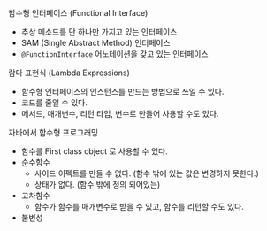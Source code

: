 함수형 인터페이스 (Functional Interface)
- 추상 메소드를 단 하나만 가지고 있는 인터페이스
- SAM (Single Abstract Method) 인터페이스
- `@FunctionInterface` 어노테이션을 갖고 있는 인터페이스

람다 표현식 (Lambda Expressions)
- 함수형 인터페이스의 인스턴스를 만드는 방법으로 쓰일 수 있다.
- 코드를 줄일 수 있다.
- 메서드, 매개변수, 리턴 타입, 변수로 만들어 사용할 수도 있다.

자바에서 함수형 프로그래밍
- 함수를 First class object 로 사용할 수 있다.
- 순수함수
  - 사이드 이펙트를 만들 수 없다. (함수 밖에 있는 값은 변경하지 못한다.)
  - 상태가 없다. (함수 밖에 정의 되어있는)
- 고차함수
  - 함수가 함수를 매개변수로 받을 수 있고, 함수를 리턴할 수도 있다.
- 불변성